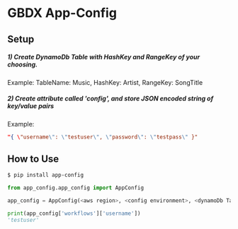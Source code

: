 # GBDX App-Config

Setup
----------
##### 1)  Create DynamoDb Table with HashKey and RangeKey of your choosing. 
  Example: TableName: Music, HashKey: Artist, RangeKey: SongTitle
##### 2)  Create attribute called 'config', and store JSON encoded string of key/value pairs
  Example: 
  ```json
  "{ \"username\": \"testuser\", \"password\": \"testpass\" }"
  ```

How to Use
----------


```bash
$ pip install app-config
```

```python
from app_config.app_config import AppConfig

app_config = AppConfig(<aws region>, <config environment>, <dynamoDb Table name>)

print(app_config['workflows']['username'])
'testuser'
```




